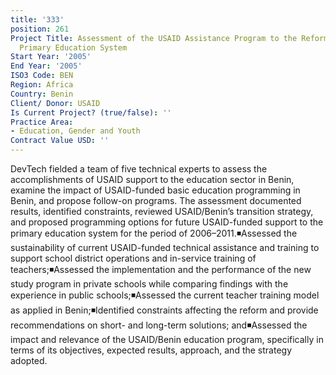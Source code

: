 ```yaml
---
title: '333'
position: 261
Project Title: Assessment of the USAID Assistance Program to the Reform of the Benin
  Primary Education System
Start Year: '2005'
End Year: '2005'
ISO3 Code: BEN
Region: Africa
Country: Benin
Client/ Donor: USAID
Is Current Project? (true/false): ''
Practice Area:
- Education, Gender and Youth
Contract Value USD: ''
---
```


DevTech fielded a team of five technical experts to assess the accomplishments of USAID support to the education sector in Benin, examine the impact of USAID-funded basic education programming in Benin, and propose follow-on programs. The assessment documented results, identified constraints, reviewed USAID/Benin’s transition strategy, and proposed programming options for future USAID-funded support to the primary education system for the period of 2006–2011.◾Assessed the sustainability of current USAID-funded technical assistance and training to support school district operations and in-service training of teachers;◾Assessed the implementation and the performance of the new study program in private schools while comparing findings with the experience in public schools;◾Assessed the current teacher training model as applied in Benin;◾Identified constraints affecting the reform and provide recommendations on short- and long-term solutions; and◾Assessed the impact and relevance of the USAID/Benin education program, specifically in terms of its objectives, expected results, approach, and the strategy adopted.